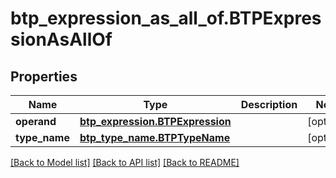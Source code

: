 # btp_expression_as_all_of.BTPExpressionAsAllOf

## Properties
Name | Type | Description | Notes
------------ | ------------- | ------------- | -------------
**operand** | [**btp_expression.BTPExpression**](BTPExpression.md) |  | [optional] 
**type_name** | [**btp_type_name.BTPTypeName**](BTPTypeName.md) |  | [optional] 

[[Back to Model list]](../README.md#documentation-for-models) [[Back to API list]](../README.md#documentation-for-api-endpoints) [[Back to README]](../README.md)


